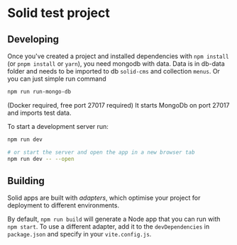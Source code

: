 # Solid test project

## Developing

Once you've created a project and installed dependencies with `npm install` (or `pnpm install` or `yarn`), you need mongodb with data. Data is in db-data folder and needs to be imported to db `solid-cms` and collection `menus`. Or you can just simple run command

```bash
npm run run-mongo-db
```

(Docker required, free port 27017 required)
It starts MongoDb on port 27017 and imports test data.

To start a development server run:

```bash
npm run dev

# or start the server and open the app in a new browser tab
npm run dev -- --open
```

## Building

Solid apps are built with _adapters_, which optimise your project for deployment to different environments.

By default, `npm run build` will generate a Node app that you can run with `npm start`. To use a different adapter, add it to the `devDependencies` in `package.json` and specify in your `vite.config.js`.
